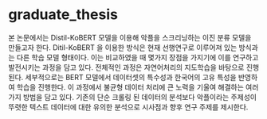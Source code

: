 # graduate_thesis

본 논문에서는 Distil-KoBERT 모델을 이용해 악플을 스크리닝하는 이진 분류 모델을 만들고자 한다. 
Ditil-KoBERT 을 이용한 방식은 현재 선행연구로 이루어져 있는 방식과는 다른 학습 모델 형태이다. 
이는 비교하였을 때 몇가지 장점을 가지기에 이를 연구하고 발전시키는 과정을 담고 있다. 전체적인 과정은 자연어처리의 지도학습을 바탕으로 진행된다. 
세부적으로는 BERT 모델에서 데이터셋의 특수성과 한국어의 고유 특성을 반영하여 학습을 진행한다. 
이 과정에서 불균형 데이터 처리에 큰 노력을 기울여 해결하는 여러가지 방법을 담고 있다. 
기존의 단순 크롤링 된 데이터의 분석보다 악플이라는 주제성이 뚜렷한 텍스트 데이터에 대한 유의한 분석으로 시사점과 향후 연구 주제를 제시한다.
